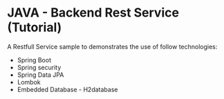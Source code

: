 JAVA - Backend Rest Service (Tutorial)
====================
A Restfull Service sample to demonstrates the use of follow technologies:
* Spring Boot
* Spring security 
* Spring Data JPA
* Lombok
* Embedded Database - H2database

